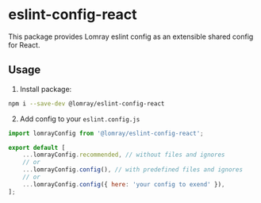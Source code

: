 # eslint-config-react

This package provides Lomray eslint config as an extensible shared config for React.

## Usage

1. Install package:

  ```sh
  npm i --save-dev @lomray/eslint-config-react
  ```

2. Add config to your `eslint.config.js`
```js
import lomrayConfig from '@lomray/eslint-config-react';

export default [
    ...lomrayConfig.recommended, // without files and ignores
    // or
    ...lomrayConfig.config(), // with predefined files and ignores
    // or
    ...lomrayConfig.config({ here: 'your config to exend' }),
];
```
